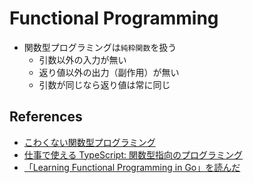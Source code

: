 # Functional Programming

- 関数型プログラミングは`純粋関数`を扱う
  - 引数以外の入力が無い
  - 返り値以外の出力（副作用）が無い
  - 引数が同じなら返り値は常に同じ

## References

- [こわくない関数型プログラミング](https://zenn.dev/tockri/books/dcaf6c55e64448)
- [仕事で使える TypeScript: 関数型指向のプログラミング](https://future-architect.github.io/typescript-guide/functional.html)
- [「Learning Functional Programming in Go」を読んだ](https://shinharad.hateblo.jp/entry/2018/08/30/172151)
